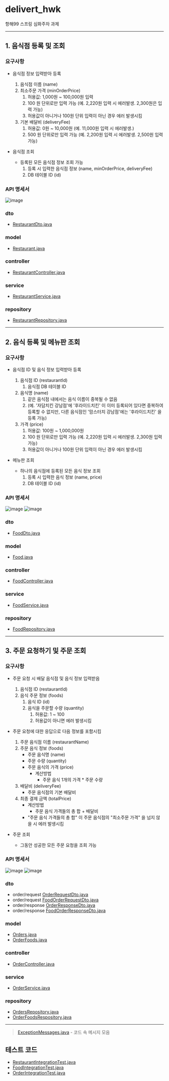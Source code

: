 # delivert_hwk
항해99 스프링 심화주차 과제

--------------------------
## 1. 음식점 등록 및 조회
### 요구사항
- 음식점 정보 입력받아 등록
    1. 음식점 이름 (name)
    2. 최소주문 가격 (minOrderPrice)
        1. 허용값: 1,000원 ~ 100,000원 입력
        2. 100 원 단위로만 입력 가능 (예. 2,220원 입력 시 에러발생. 2,300원은 입력 가능)
        3. 허용값이 아니거나 100원 단위 입력이 아닌 경우 에러 발생시킴
    3. 기본 배달비 (deliveryFee)
        1. 허용값: 0원 ~ 10,000원 (예. 11,000원 입력 시 에러발생.)
        2. 500 원 단위로만 입력 가능 (예. 2,200원 입력 시 에러발생. 2,500원 입력 가능) 
        
- 음식점 조회
    - 등록된 모든 음식점 정보 조회 가능
        1. 등록 시 입력한 음식점 정보 (name, minOrderPrice, deliveryFee)
        2. DB 테이블 ID (id)

### API 명세서
![image](https://user-images.githubusercontent.com/78200199/172749405-2ddb93d4-aa8a-411f-b322-90da3ff9c6e2.png)

### dto
- [RestaurantDto.java](/src/main/java/com/sparta/delivery_hwk/dto/RestaurantDto.java)
### model
- [Restaurant.java](/src/main/java/com/sparta/delivery_hwk/model/Restaurant.java)
### controller
- [RestaurantController.java](/src/main/java/com/sparta/delivery_hwk/controller/RestaurantController.java)
### service
- [RestaurantService.java](/src/main/java/com/sparta/delivery_hwk/service/RestaurantService.java)
### repository
- [RestaurantRepository.java](/src/main/java/com/sparta/delivery_hwk/repository/RestaurantRepository.java)

---------------------------
## 2. 음식 등록 및 메뉴판 조회
### 요구사항
- 음식점 ID 및 음식 정보 입력받아 등록
    1. 음식점 ID (restaurantId)
        1. 음식점 DB 테이블 ID
    2. 음식명 (name)
        1. 같은 음식점 내에서는 음식 이름이 중복될 수 없음 
        2. (예. '자담치킨 강남점'에 '후라이드치킨' 이 이미 등록되어 있다면 중복하여 등록할 수 없지만, 다른 음식점인 '맘스터치 강남점'에는 '후라이드치킨' 을 등록 가능)
    3. 가격 (price)
        1. 허용값: 100원 ~ 1,000,000원
        2. 100 원 단위로만 입력 가능 (예. 2,220원 입력 시 에러발생. 2,300원 입력 가능)
        3. 허용값이 아니거나 100원 단위 입력이 아닌 경우 에러 발생시킴
        
- 메뉴판 조회
    - 하나의 음식점에 등록된 모든 음식 정보 조회
        1. 등록 시 입력한 음식 정보 (name, price)
        2. DB 테이블 ID (id)

### API 명세서
![image](https://user-images.githubusercontent.com/78200199/172749678-1aac4c35-2a88-4d8b-94fc-11b3200dd0e1.png)
![image](https://user-images.githubusercontent.com/78200199/172749731-046eb893-a242-424a-b0da-cdd119dfef09.png)

### dto
- [FoodDto.java](/src/main/java/com/sparta/delivery_hwk/dto/FoodDto.java)
### model
- [Food.java](/src/main/java/com/sparta/delivery_hwk/model/Food.java)
### controller
- [FoodController.java](/src/main/java/com/sparta/delivery_hwk/controller/FoodController.java)
### service
- [FoodService.java](/src/main/java/com/sparta/delivery_hwk/service/FoodService.java)
### repository
- [FoodRepository.java](/src/main/java/com/sparta/delivery_hwk/repository/FoodRepository.java)

---------------------------
## 3. 주문 요청하기 및 주문 조회
### 요구사항
- 주문 요청 시 배달 음식점 및 음식 정보 입력받음
    1. 음식점 ID (restaurantId)
    2. 음식 주문 정보 (foods)
        1. 음식 ID (id)
        2. 음식을 주문할 수량 (quantity)
            1. 허용값: 1 ~ 100
            2. 허용값이 아니면 에러 발생시킴
            
- 주문 요청에 대한 응답으로 다음 정보를 포함시킴
    1. 주문 음식점 이름 (restaurantName)
    2. 주문 음식 정보 (foods)
        - 주문 음식명 (name)
        - 주문 수량 (quantity)
        - 주문 음식의 가격 (price)
            - 계산방법
                - 주문 음식 1개의 가격 * 주문 수량
    3. 배달비 (deliveryFee)
        - 주문 음식점의 기본 배달비
    4. 최종 결제 금액 (totalPrice)
        - 계산방법
            - 주문 음식 가격들의 총 합 + 배달비
        - "주문 음식 가격들의 총 합" 이 주문 음식점의 "최소주문 가격" 을 넘지 않을 시 에러 발생시킴
        
- 주문 조회
    - 그동안 성공한 모든 주문 요청을 조회 가능

### API 명세서
![image](https://user-images.githubusercontent.com/78200199/172749831-11e4344f-2ff1-4997-85cc-ef270e5cf5b1.png)
![image](https://user-images.githubusercontent.com/78200199/172749878-6950eca9-ca6a-4b48-9f07-6d44df0b37e7.png)


### dto
- order/request [OrderRequestDto.java](/src/main/java/com/sparta/delivery_hwk/dto/order/request/OrderRequestDto.java)
- order/request [FoodOrderRequestDto.java](/src/main/java/com/sparta/delivery_hwk/dto/order/request/FoodOrderRequestDto.java)
- order/response [OrderResponseDto.java](/src/main/java/com/sparta/delivery_hwk/dto/order/response/OrderResponseDto.java)
- order/response [FoodOrderResponseDto.java](/src/main/java/com/sparta/delivery_hwk/dto/order/response/FoodOrderResponseDto.java)
### model
- [Orders.java](/src/main/java/com/sparta/delivery_hwk/model/order/Orders.java)
- [OrderFoods.java](/src/main/java/com/sparta/delivery_hwk/model/order/OrderFoods.java)
### controller
- [OrderController.java](/src/main/java/com/sparta/delivery_hwk/controller/OrderController.java)
### service
- [OrderService.java](/src/main/java/com/sparta/delivery_hwk/service/OrderService.java)
### repository
- [OrdersRepository.java](/src/main/java/com/sparta/delivery_hwk/repository/order/OrdersRepository.java)
- [OrderFoodsRespository.java](/src/main/java/com/sparta/delivery_hwk/repository/order/OrderFoodsRespository.java)

---------------------------
> [ExceptionMessages.java](/src/main/java/com/sparta/delivery_hwk/exception/ExceptionMessages.java) - 코드 속 메시지 모음

## 테스트 코드
- [RestaurantIntegrationTest.java](/src/test/java/com/sparta/delivery_hwk/RestaurantIntegrationTest.java)
- [FoodIntegrationTest.java](/src/test/java/com/sparta/delivery_hwk/FoodIntegrationTest.java)
- [OrderIntegrationTest.java](/src/test/java/com/sparta/delivery_hwk/OrderIntegrationTest.java)
